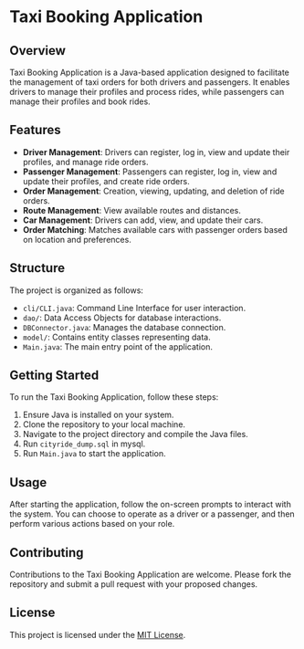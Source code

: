 # Taxi Booking Application

## Overview
Taxi Booking Application is a Java-based application designed to facilitate the management of taxi orders for both drivers and passengers. It enables drivers to manage their profiles and process rides, while passengers can manage their profiles and book rides.

## Features
- **Driver Management**: Drivers can register, log in, view and update their profiles, and manage ride orders.
- **Passenger Management**: Passengers can register, log in, view and update their profiles, and create ride orders.
- **Order Management**: Creation, viewing, updating, and deletion of ride orders.
- **Route Management**: View available routes and distances.
- **Car Management**: Drivers can add, view, and update their cars.
- **Order Matching**: Matches available cars with passenger orders based on location and preferences.

## Structure
The project is organized as follows:
- `cli/CLI.java`: Command Line Interface for user interaction.
- `dao/`: Data Access Objects for database interactions.
- `DBConnector.java`: Manages the database connection.
- `model/`: Contains entity classes representing data.
- `Main.java`: The main entry point of the application.

## Getting Started
To run the Taxi Booking Application, follow these steps:
1. Ensure Java is installed on your system.
2. Clone the repository to your local machine.
3. Navigate to the project directory and compile the Java files.
4. Run `cityride_dump.sql` in mysql.
5. Run `Main.java` to start the application.

## Usage
After starting the application, follow the on-screen prompts to interact with the system. You can choose to operate as a driver or a passenger, and then perform various actions based on your role.

## Contributing
Contributions to the Taxi Booking Application are welcome. Please fork the repository and submit a pull request with your proposed changes.

## License
This project is licensed under the [MIT License](LICENSE.md).
